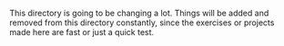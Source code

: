 This directory is going to be changing a lot. Things will be added and removed from this directory constantly, since the exercises or projects made here are fast or just a quick test.
